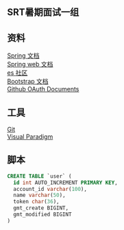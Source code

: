 ## SRT暑期面试一组

## 资料

[Spring 文档](https://spring.io/guides)  
[Spring web 文档](ttps://spring.io/guides/gs/serving-web-content/)  
[es 社区](ttps://elasticsearch.cn/explore)  
[Bootstrap 文档](https://v3.bootcss.com/getting-started/)  
[Github OAuth Documents](https://developer.github.com/apps/building-oauth-apps/)

## 工具
[Git](http://git-scm.com/)  
[Visual Paradigm](https://www.visual-paradigm.com)  

## 脚本
```sql
CREATE TABLE `user` (
  id int AUTO_INCREMENT PRIMARY KEY,
  account_id varchar(100),
  name varchar(50),
  token char(36),
  gmt_create BIGINT,
  gmt_modified BIGINT
)


```
